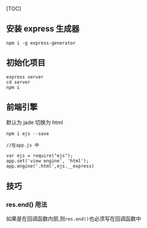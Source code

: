 [TOC]

## 安装 express 生成器
`npm i -g express-generator`

## 初始化项目
```
express server
cd server
npm i
```

## 前端引擎
默认为 jade
切换为 html
```
npm i ejs --save

//在app.js 中

var ejs = require("ejs");
app.set('view engine', 'html');  
app.engine('.html',ejs.__express)
```
## 技巧
### res.end() 用法
如果是在回调函数内部,则`res.end()`也必须写在回调函数中



